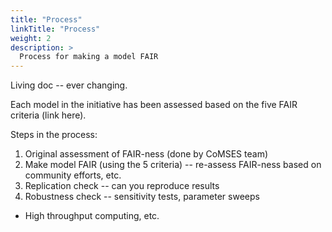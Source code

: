 ```yaml
---
title: "Process"
linkTitle: "Process"
weight: 2
description: >
  Process for making a model FAIR
---
```


Living doc -- ever changing.

Each model in the initiative has been assessed based on the five FAIR criteria (link here).

Steps in the process:
1. Original assessment of FAIR-ness (done by CoMSES team)
2. Make model FAIR (using the 5 criteria) -- re-assess FAIR-ness based on community efforts, etc.
3. Replication check -- can you reproduce results
4. Robustness check -- sensitivity tests, parameter sweeps
  * High throughput computing, etc.
